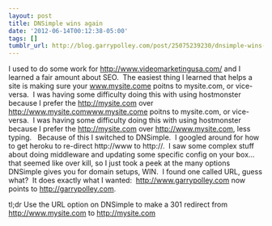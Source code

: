 ```yaml
---
layout: post
title: DNSimple wins again
date: '2012-06-14T00:12:38-05:00'
tags: []
tumblr_url: http://blog.garrypolley.com/post/25075239230/dnsimple-wins-again
---
```

I used to do some work for http://www.videomarketingusa.com/ and I learned a fair amount about SEO.  The easiest thing I learned that helps a site is making sure your www.mysite.come poitns to mysite.com, or vice-versa.  I was having some difficulty doing this with using hostmonster because I prefer the http://mysite.com over http://www.mysite.comwww.mysite.come poitns to mysite.com, or vice-versa.  I was having some difficulty doing this with using hostmonster because I prefer the http://mysite.com over http://www.mysite.com, less typing.  
Because of this I switched to DNSimple.  I googled around for how to get heroku to re-direct http://www to http://.  I saw some complex stuff about doing middleware and updating some specific config on your box… that seemed like over kill, so I just took a peek at the many options DNSimple gives you for domain setups, WIN.  I found one called URL, guess what?  It does exactly what I wanted:  http://www.garrypolley.com now points to http://garrypolley.com.

tl;dr
Use the URL option on DNSimple to make a 301 redirect from http://www.mysite.com to http://mysite.com
